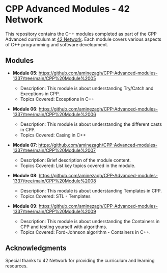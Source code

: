 # CPP Advanced Modules - 42 Network

This repository contains the C++ modules completed as part of the CPP Advanced curriculum at [42 Network](https://www.42.fr/). Each module covers various aspects of C++ programming and software development.

## Modules

- **Module 05**: https://github.com/aminezagh/CPP-Advanced-modules-1337/tree/main/CPP%20Module%2005
  - Description:  This module is about understanding Try/Catch and Exceptions in CPP.
  - Topics Covered: Exceptions in C++

- **Module 06**: https://github.com/aminezagh/CPP-Advanced-modules-1337/tree/main/CPP%20Module%2006
  - Description: This module is about understanding the different casts in CPP.
  - Topics Covered: Casing in C++

- **Module 07**: https://github.com/aminezagh/CPP-Advanced-modules-1337/tree/main/CPP%20Module%2007
  - Description: Brief description of the module content.
  - Topics Covered: List key topics covered in the module.

- **Module 08**: https://github.com/aminezagh/CPP-Advanced-modules-1337/tree/main/CPP%20Module%2008
  - Description: This module is about understanding Templates in CPP.
  - Topics Covered: STL - Templates

- **Module 09**: https://github.com/aminezagh/CPP-Advanced-modules-1337/tree/main/CPP%20Module%2009
  - Description: This module is about understanding the Containers in CPP and testing yourself with algorithms.
  - Topics Covered: Ford-Johnson algorithm - Containers in C++.

## Acknowledgments

Special thanks to 42 Network for providing the curriculum and learning resources.
